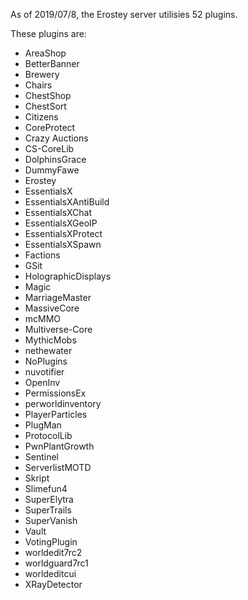 As of 2019/07/8, the Erostey server utilisies 52 plugins.

These plugins are:
- AreaShop
- BetterBanner
- Brewery
- Chairs
- ChestShop
- ChestSort
- Citizens
- CoreProtect
- Crazy Auctions
- CS-CoreLib
- DolphinsGrace
- DummyFawe
- Erostey
- EssentialsX
- EssentialsXAntiBuild
- EssentialsXChat
- EssentialsXGeoIP
- EssentialsXProtect
- EssentialsXSpawn
- Factions
- GSit
- HolographicDisplays
- Magic
- MarriageMaster
- MassiveCore
- mcMMO
- Multiverse-Core
- MythicMobs
- nethewater
- NoPlugins
- nuvotifier
- OpenInv
- PermissionsEx
- perworldinventory
- PlayerParticles
- PlugMan
- ProtocolLib
- PwnPlantGrowth
- Sentinel
- ServerlistMOTD
- Skript
- Slimefun4
- SuperElytra
- SuperTrails
- SuperVanish
- Vault
- VotingPlugin
- worldedit7rc2
- worldguard7rc1
- worldeditcui
- XRayDetector

